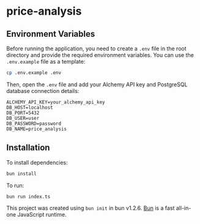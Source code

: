 # price-analysis

## Environment Variables

Before running the application, you need to create a `.env` file in the root directory and provide the required environment variables. You can use the `.env.example` file as a template:

```bash
cp .env.example .env
```

Then, open the `.env` file and add your Alchemy API key and PostgreSQL database connection details:

```
ALCHEMY_API_KEY=your_alchemy_api_key
DB_HOST=localhost
DB_PORT=5432
DB_USER=user
DB_PASSWORD=password
DB_NAME=price_analysis
```

## Installation

To install dependencies:

```bash
bun install
```

To run:

```bash
bun run index.ts
```

This project was created using `bun init` in bun v1.2.6. [Bun](https://bun.sh) is a fast all-in-one JavaScript runtime.
